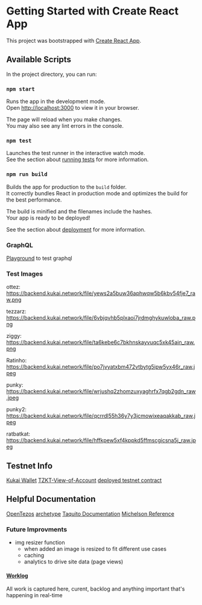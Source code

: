 # Getting Started with Create React App

This project was bootstrapped with [Create React App](https://github.com/facebook/create-react-app).

## Available Scripts

In the project directory, you can run:

### `npm start`

Runs the app in the development mode.\
Open [http://localhost:3000](http://localhost:3000) to view it in your browser.

The page will reload when you make changes.\
You may also see any lint errors in the console.

### `npm test`

Launches the test runner in the interactive watch mode.\
See the section about [running tests](https://facebook.github.io/create-react-app/docs/running-tests) for more information.

### `npm run build`

Builds the app for production to the `build` folder.\
It correctly bundles React in production mode and optimizes the build for the best performance.

The build is minified and the filenames include the hashes.\
Your app is ready to be deployed!

See the section about [deployment](https://facebook.github.io/create-react-app/docs/deployment) for more information.

### GraphQL

[Playground](https://studio.apollographql.com/sandbox/explorer) to test graphql

### Test Images

ottez: https://backend.kukai.network/file/yews2a5buw36aphwqw5b6kbv54fje7_raw.png

tezzarz: https://backend.kukai.network/file/6vbjqvhb5plxaoi7jrdmghykuwloba_raw.png

ziggy: https://backend.kukai.network/file/ta6kebe6c7bkhnskayvuqc5xk45ain_raw.png

Ratinho: https://backend.kukai.network/file/po7jvyatxbm472vtbytg5ipw5yx46r_raw.jpeg

punky: https://backend.kukai.network/file/wrjushq2zhomzuxyaghrfx7qgb2gdn_raw.jpeg

punky2: https://backend.kukai.network/file/qcrrdl55h36y7y3jcmowixeaqakkab_raw.jpeg

ratbatkat: https://backend.kukai.network/file/hffkpew5xf4kppkd5ffmscgicsna5j_raw.jpeg

## Testnet Info

[Kukai Wallet](https://hangzhounet.kukai.app/account/tz1PoPDTmv1hESn5JxwLRCL8r4ye3LV21p1a)
[TZKT-View-of-Account](https://hangzhounet.tzkt.io/KT1Roq4yG6AtjgDiKa5ARs9FHjwWzavQyfei/storage/228456)
[deployed testnet contract](https://tzkt.io/KT1FA9UaQLccspooEDMFDxaD3Uo53yyZEEtd/entrypoints)

## Helpful Documentation

[OpenTezos](https://opentezos.com/)
[archetype](https://docs.archetype-lang.org/contract-library/tokens/fa-1.2/formal-properties)
[Taquito Documentation](https://tezostaquito.io/docs/quick_start)
[Michelson Reference](https://liquidity-lang.org/doc/reference/michelson.html?highlight=if_left)

### Future Improvments

- img resizer function
  - when added an image is resized to fit different use cases
  - caching
  - analytics to drive site data (page views)

#### [Worklog](worklog.md)

All work is captured here, curent, backlog and anything important that's happening in real-time
